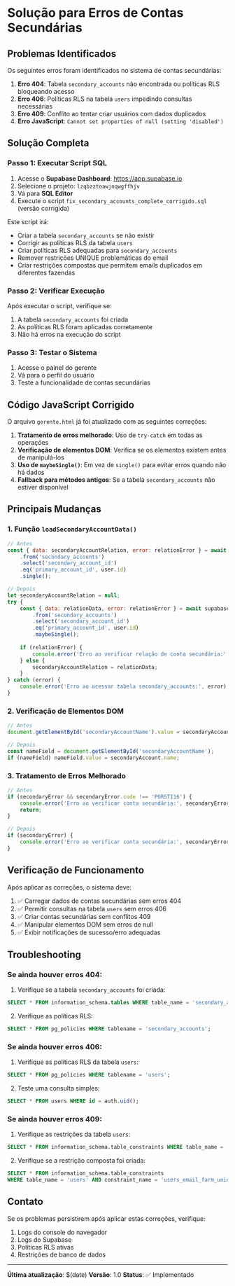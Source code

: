 # Solução para Erros de Contas Secundárias

## Problemas Identificados

Os seguintes erros foram identificados no sistema de contas secundárias:

1. **Erro 404**: Tabela `secondary_accounts` não encontrada ou políticas RLS bloqueando acesso
2. **Erro 406**: Políticas RLS na tabela `users` impedindo consultas necessárias
3. **Erro 409**: Conflito ao tentar criar usuários com dados duplicados
4. **Erro JavaScript**: `Cannot set properties of null (setting 'disabled')`

## Solução Completa

### Passo 1: Executar Script SQL

1. Acesse o **Supabase Dashboard**: https://app.supabase.io
2. Selecione o projeto: `lzqbzztoawjnqwgffhjv`
3. Vá para **SQL Editor**
4. Execute o script `fix_secondary_accounts_complete_corrigido.sql` (versão corrigida)

Este script irá:
- Criar a tabela `secondary_accounts` se não existir
- Corrigir as políticas RLS da tabela `users`
- Criar políticas RLS adequadas para `secondary_accounts`
- Remover restrições UNIQUE problemáticas do email
- Criar restrições compostas que permitem emails duplicados em diferentes fazendas

### Passo 2: Verificar Execução

Após executar o script, verifique se:

1. A tabela `secondary_accounts` foi criada
2. As políticas RLS foram aplicadas corretamente
3. Não há erros na execução do script

### Passo 3: Testar o Sistema

1. Acesse o painel do gerente
2. Vá para o perfil do usuário
3. Teste a funcionalidade de contas secundárias

## Código JavaScript Corrigido

O arquivo `gerente.html` já foi atualizado com as seguintes correções:

1. **Tratamento de erros melhorado**: Uso de `try-catch` em todas as operações
2. **Verificação de elementos DOM**: Verifica se os elementos existem antes de manipulá-los
3. **Uso de `maybeSingle()`**: Em vez de `single()` para evitar erros quando não há dados
4. **Fallback para métodos antigos**: Se a tabela `secondary_accounts` não estiver disponível

## Principais Mudanças

### 1. Função `loadSecondaryAccountData()`

```javascript
// Antes
const { data: secondaryAccountRelation, error: relationError } = await supabase
    .from('secondary_accounts')
    .select('secondary_account_id')
    .eq('primary_account_id', user.id)
    .single();

// Depois
let secondaryAccountRelation = null;
try {
    const { data: relationData, error: relationError } = await supabase
        .from('secondary_accounts')
        .select('secondary_account_id')
        .eq('primary_account_id', user.id)
        .maybeSingle();
        
    if (relationError) {
        console.error('Erro ao verificar relação de conta secundária:', relationError);
    } else {
        secondaryAccountRelation = relationData;
    }
} catch (error) {
    console.error('Erro ao acessar tabela secondary_accounts:', error);
}
```

### 2. Verificação de Elementos DOM

```javascript
// Antes
document.getElementById('secondaryAccountName').value = secondaryAccount.name;

// Depois
const nameField = document.getElementById('secondaryAccountName');
if (nameField) nameField.value = secondaryAccount.name;
```

### 3. Tratamento de Erros Melhorado

```javascript
// Antes
if (secondaryError && secondaryError.code !== 'PGRST116') {
    console.error('Erro ao verificar conta secundária:', secondaryError);
    return;
}

// Depois
if (secondaryError) {
    console.error('Erro ao verificar conta secundária:', secondaryError);
}
```

## Verificação de Funcionamento

Após aplicar as correções, o sistema deve:

1. ✅ Carregar dados de contas secundárias sem erros 404
2. ✅ Permitir consultas na tabela `users` sem erros 406
3. ✅ Criar contas secundárias sem conflitos 409
4. ✅ Manipular elementos DOM sem erros de null
5. ✅ Exibir notificações de sucesso/erro adequadas

## Troubleshooting

### Se ainda houver erros 404:

1. Verifique se a tabela `secondary_accounts` foi criada:
```sql
SELECT * FROM information_schema.tables WHERE table_name = 'secondary_accounts';
```

2. Verifique as políticas RLS:
```sql
SELECT * FROM pg_policies WHERE tablename = 'secondary_accounts';
```

### Se ainda houver erros 406:

1. Verifique as políticas RLS da tabela `users`:
```sql
SELECT * FROM pg_policies WHERE tablename = 'users';
```

2. Teste uma consulta simples:
```sql
SELECT * FROM users WHERE id = auth.uid();
```

### Se ainda houver erros 409:

1. Verifique as restrições da tabela `users`:
```sql
SELECT * FROM information_schema.table_constraints WHERE table_name = 'users';
```

2. Verifique se a restrição composta foi criada:
```sql
SELECT * FROM information_schema.table_constraints 
WHERE table_name = 'users' AND constraint_name = 'users_email_farm_unique';
```

## Contato

Se os problemas persistirem após aplicar estas correções, verifique:

1. Logs do console do navegador
2. Logs do Supabase
3. Políticas RLS ativas
4. Restrições de banco de dados

---

**Última atualização**: $(date)
**Versão**: 1.0
**Status**: ✅ Implementado 